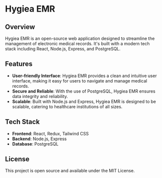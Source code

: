 # Hygiea EMR

## Overview

Hygiea EMR is an open-source web application designed to streamline the management of electronic medical records. It's built with a modern tech stack including React, Node.js, Express, and PostgreSQL.

## Features

-   **User-friendly Interface**: Hygiea EMR provides a clean and intuitive user interface, making it easy for users to navigate and manage medical records.
-   **Secure and Reliable**: With the use of PostgreSQL, Hygiea EMR ensures data integrity and reliability.
-   **Scalable**: Built with Node.js and Express, Hygiea EMR is designed to be scalable, catering to healthcare institutions of all sizes.

## Tech Stack

-   **Frontend**: React, Redux, Tailwind CSS
-   **Backend**: Node.js, Express
-   **Database**: PostgreSQL

## License

This project is open source and available under the MIT License.
